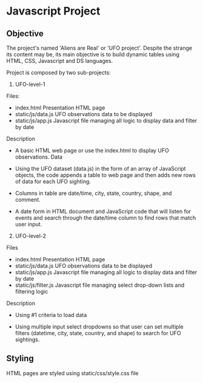 # Javascript Project

## Objective

The project's named 'Aliens are Real' or 'UFO project'. Despite the strange its content may be, its main objective is to build dynamic tables using HTML, CSS, Javascript and DS languages.

Project is composed by two sub-projects:

1. UFO-level-1

Files:

* index.html            Presentation HTML page
* static/js/data.js     UFO observations data to be displayed
* static/js/app.js      Javascript file managing all logic to display data and filter by date

Description

* A basic HTML web page or use the index.html  to display UFO observations. Data 

* Using the UFO dataset (data.js) in the form of an array of JavaScript objects, the code appends a table to web page and then adds new rows of data for each UFO sighting.

* Columns in table are date/time, city, state, country, shape, and comment.

* A date form in HTML document and JavaScript code that will listen for events and search through the date/time column to find rows that match user input.

2. UFO-level-2

Files
* index.html            Presentation HTML page
* static/js/data.js     UFO observations data to be displayed
* static/js/app.js      Javascript file managing all logic to display data and filter by date
* static/js/filter.js   Javascript file managing select drop-down lists and filtering logic


Description

* Using #1 criteria to load data

* Using multiple input select dropdowns so that user can set multiple filters (datetime, city, state, country, and shape) to search for UFO sightings.


## Styling

HTML pages are styled using static/css/style.css file